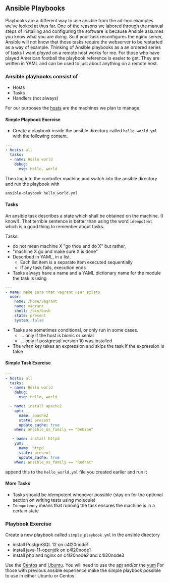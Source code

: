## Ansible Playbooks

Playbooks are a different way to use ansible from the ad-hoc examples we've looked at thus far. One of the reasons we labored through the manual steps of installing and configuring the software is because Ansible assumes you know what you are doing. So if your task reconfigures the nginx server, Ansible will not know that those tasks require the webserver to be restarted as a way of example. Thinking of Ansible playbooks as a an ordered series of tasks I want *played* on a remote host works for me. For those who have played American football the playbook reference is easier to get.  They are written in YAML and can be used to just about anything on a remote host.

### Ansible playbooks consist of

* Hosts
* Tasks
* Handlers (not always)

For our purposes the [hosts](ansible/inventory) are the machines we plan to manage. 


#### Simple Playbook Exercise

* Create a playbook inside the ansible directory called `hello_world.yml` with the following content.

```yaml
---
- hosts: all
  tasks:
  - name: Hello world
    debug:
      msg: Hello, world
```

Then log into the controller machine and switch into the ansible directory and run the playbook with 

```bash
ansible-playbook hello_world.yml
```

#### Tasks

An ansible task describes a state which shall be obtained on the machine. (I know!). That terrible sentence is better than using the word `idempotent` which is a good thing to remember about tasks. 

Tasks:
* do not mean machine X "go thou and do X" but rather,
* "machine X go and make sure X is done"
* Described in YAML, in a list. 
  * Each list item is a separate item executed sequentially
  * If any task fails, execution ends
* Tasks always have a name and a YAML dictionary name for the module the task is using

```yaml
---
- name: make sure that vagrant user exists
  user:
    home: /home/vagrant
    name: vagrant
    shell: /bin/bash
    state: present
    system: false
```

* Tasks are sometimes conditional, or only run in some cases.
  * ... only if the host is bionic or xenial
  * ... only if postgresql version 10 was installed
* The *when* key takes an expression and skips the task if the expression is false

#### Simple Task Exercise

```yaml
---
- hosts: all
  tasks:
  - name: Hello world
    debug:
      msg: Hello, world

  - name: install apache2
    apt:
      name: apache2
      state: present
      update_cache: true
    when: ansible_os_family == "Debian"

   - name: install httpd
    yum:
      name: httpd
      state: present
      update_cache: true
    when: ansible_os_family == "Redhat"
```

append this to the `hello_world.yml` file you created earlier and run it

#### More Tasks

* Tasks should be idempotent whenever possible (stay on for the optional section on writing tests using molecule)
* `Idempotency` means that running the task ensures the machine is in a certain state


### Playbook Exercise

Create a new playbook called `simple_playbook.yml` in the ansible directory

* install PostgreSQL 12 on c4l20node1
* install java-11-openjdk on c4l20node1
* install php and nginx on c4l20node2 and c4l20node3

Use the [Centos](manual_centos_setup.md) and [Ubuntu](manual_ubuntu_setup.md). You will need to use the [apt](https://docs.ansible.com/ansible/latest/modules/apt_module.html) and/or the [yum](https://docs.ansible.com/ansible/latest/modules/yum_module.html)
For those with previous ansible experience make the simple playbook possible to use in either Ubuntu or Centos. 


